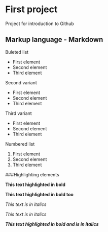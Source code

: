 # First project
Project for introduction to Github

## Markup language - Markdown
Buleted list
* First element
* Second element
* Third element 

Second variant
+ First element
+ Second element
+ Third element 

Third variant
- First element
- Second element
- Third element 

Numbered list
1. First element
2. Second element
3. Third element 

###Highlighting elements

**This text highlighted in bold**

__This text highlighted in bold too__

*This text is in italics*

_This text is in italics_

***This text highlighted in bold and is in italics***
